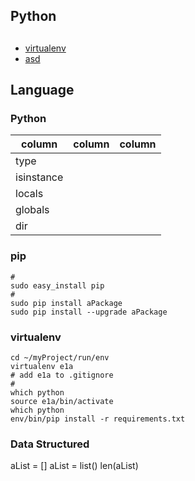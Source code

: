 

## Python

##
* [virtualenv](https://www.dabapps.com/blog/introduction-to-pip-and-virtualenv-python/)
* [asd](asdf)

## Language

### Python

| column | column | column |
|--------|--------|--------|
| type | |
| isinstance | |
| locals | |
| globals | |
| dir | |


### pip

```
#
sudo easy_install pip
#
sudo pip install aPackage
sudo pip install --upgrade aPackage
```

### virtualenv

```
cd ~/myProject/run/env
virtualenv e1a
# add e1a to .gitignore
#
which python
source e1a/bin/activate
which python
env/bin/pip install -r requirements.txt
```

### Data Structured

aList = []
aList = list()
len(aList)
